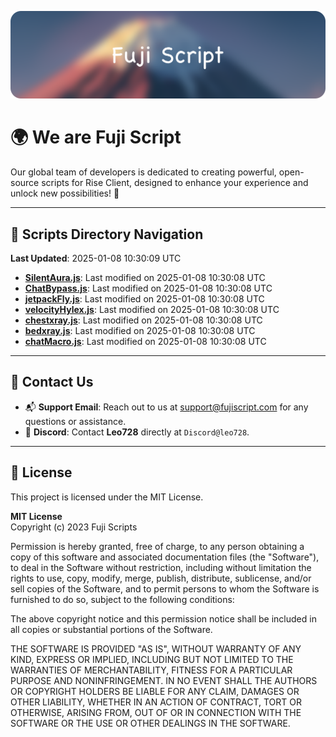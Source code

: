 ![Banner](.github/b.webp)

# 🌍 **We are Fuji Script**

Our global team of developers is dedicated to creating powerful, open-source scripts for Rise Client, designed to enhance your experience and unlock new possibilities! 🌟

---
<!-- SCRIPTS_NAVIGATION_START -->
## 📂 **Scripts Directory Navigation**

**Last Updated**: 2025-01-08 10:30:09 UTC

- **[SilentAura.js](scripts/SilentAura.js)**: Last modified on 2025-01-08 10:30:08 UTC
- **[ChatBypass.js](scripts/ChatBypass.js)**: Last modified on 2025-01-08 10:30:08 UTC
- **[jetpackFly.js](scripts/jetpackFly.js)**: Last modified on 2025-01-08 10:30:08 UTC
- **[velocityHylex.js](scripts/velocityHylex.js)**: Last modified on 2025-01-08 10:30:08 UTC
- **[chestxray.js](scripts/chestxray.js)**: Last modified on 2025-01-08 10:30:08 UTC
- **[bedxray.js](scripts/bedxray.js)**: Last modified on 2025-01-08 10:30:08 UTC
- **[chatMacro.js](scripts/chatMacro.js)**: Last modified on 2025-01-08 10:30:08 UTC

<!-- SCRIPTS_NAVIGATION_END -->

---

## 💬 **Contact Us**  
- 📬 **Support Email**: Reach out to us at [support@fujiscript.com](mailto:support@fujiscript.com) for any questions or assistance.  
- 💬 **Discord**: Contact **Leo728** directly at `Discord@leo728`.

---

## 📜 **License**

This project is licensed under the MIT License.  

**MIT License**  
Copyright (c) 2023 Fuji Scripts  

Permission is hereby granted, free of charge, to any person obtaining a copy of this software and associated documentation files (the "Software"), to deal in the Software without restriction, including without limitation the rights to use, copy, modify, merge, publish, distribute, sublicense, and/or sell copies of the Software, and to permit persons to whom the Software is furnished to do so, subject to the following conditions:  

The above copyright notice and this permission notice shall be included in all copies or substantial portions of the Software.  

THE SOFTWARE IS PROVIDED "AS IS", WITHOUT WARRANTY OF ANY KIND, EXPRESS OR IMPLIED, INCLUDING BUT NOT LIMITED TO THE WARRANTIES OF MERCHANTABILITY, FITNESS FOR A PARTICULAR PURPOSE AND NONINFRINGEMENT. IN NO EVENT SHALL THE AUTHORS OR COPYRIGHT HOLDERS BE LIABLE FOR ANY CLAIM, DAMAGES OR OTHER LIABILITY, WHETHER IN AN ACTION OF CONTRACT, TORT OR OTHERWISE, ARISING FROM, OUT OF OR IN CONNECTION WITH THE SOFTWARE OR THE USE OR OTHER DEALINGS IN THE SOFTWARE.  
